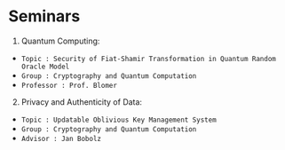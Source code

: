 # Seminars

1) Quantum Computing:
  
  - `Topic : Security of Fiat-Shamir Transformation in Quantum Random Oracle Model`
  - `Group : Cryptography and Quantum Computation`
  - `Professor : Prof. Blomer`

2) Privacy and Authenticity of Data:
  
  - `Topic : Updatable Oblivious Key Management System`
  - `Group : Cryptography and Quantum Computation`
  - `Advisor : Jan Bobolz`
